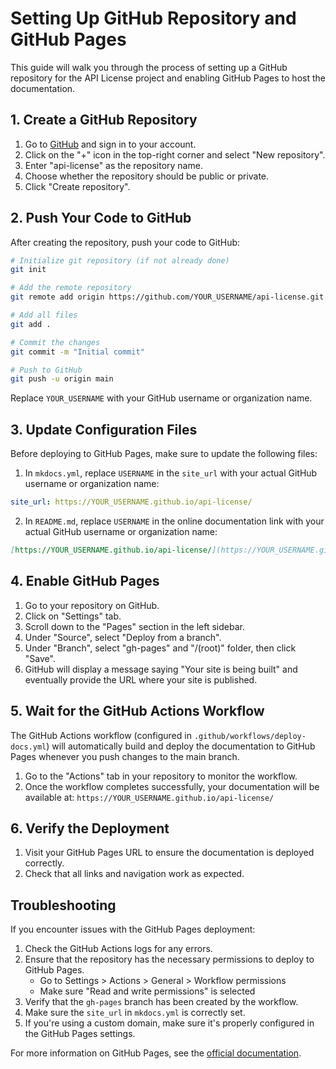 # Setting Up GitHub Repository and GitHub Pages

This guide will walk you through the process of setting up a GitHub repository for the API License project and enabling GitHub Pages to host the documentation.

## 1. Create a GitHub Repository

1. Go to [GitHub](https://github.com) and sign in to your account.
2. Click on the "+" icon in the top-right corner and select "New repository".
3. Enter "api-license" as the repository name.
4. Choose whether the repository should be public or private.
5. Click "Create repository".

## 2. Push Your Code to GitHub

After creating the repository, push your code to GitHub:

```bash
# Initialize git repository (if not already done)
git init

# Add the remote repository
git remote add origin https://github.com/YOUR_USERNAME/api-license.git

# Add all files
git add .

# Commit the changes
git commit -m "Initial commit"

# Push to GitHub
git push -u origin main
```

Replace `YOUR_USERNAME` with your GitHub username or organization name.

## 3. Update Configuration Files

Before deploying to GitHub Pages, make sure to update the following files:

1. In `mkdocs.yml`, replace `USERNAME` in the `site_url` with your actual GitHub username or organization name:

```yaml
site_url: https://YOUR_USERNAME.github.io/api-license/
```

2. In `README.md`, replace `USERNAME` in the online documentation link with your actual GitHub username or organization name:

```markdown
[https://YOUR_USERNAME.github.io/api-license/](https://YOUR_USERNAME.github.io/api-license/)
```

## 4. Enable GitHub Pages

1. Go to your repository on GitHub.
2. Click on "Settings" tab.
3. Scroll down to the "Pages" section in the left sidebar.
4. Under "Source", select "Deploy from a branch".
5. Under "Branch", select "gh-pages" and "/(root)" folder, then click "Save".
6. GitHub will display a message saying "Your site is being built" and eventually provide the URL where your site is published.

## 5. Wait for the GitHub Actions Workflow

The GitHub Actions workflow (configured in `.github/workflows/deploy-docs.yml`) will automatically build and deploy the documentation to GitHub Pages whenever you push changes to the main branch.

1. Go to the "Actions" tab in your repository to monitor the workflow.
2. Once the workflow completes successfully, your documentation will be available at:
   `https://YOUR_USERNAME.github.io/api-license/`

## 6. Verify the Deployment

1. Visit your GitHub Pages URL to ensure the documentation is deployed correctly.
2. Check that all links and navigation work as expected.

## Troubleshooting

If you encounter issues with the GitHub Pages deployment:

1. Check the GitHub Actions logs for any errors.
2. Ensure that the repository has the necessary permissions to deploy to GitHub Pages.
   - Go to Settings > Actions > General > Workflow permissions
   - Make sure "Read and write permissions" is selected
3. Verify that the `gh-pages` branch has been created by the workflow.
4. Make sure the `site_url` in `mkdocs.yml` is correctly set.
5. If you're using a custom domain, make sure it's properly configured in the GitHub Pages settings.

For more information on GitHub Pages, see the [official documentation](https://docs.github.com/en/pages).